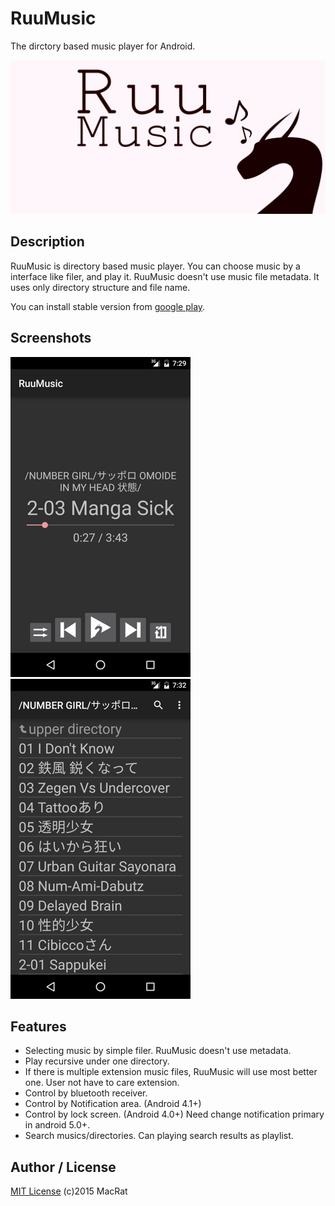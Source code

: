 RuuMusic
========
The dirctory based music player for Android.

![RuuMusic promotion image](designs/promotion.png)

## Description
RuuMusic is directory based music player. You can choose music by a interface like filer, and play it.
RuuMusic doesn't use music file metadata. It uses only directory structure and file name.

You can install stable version from [google play](https://play.google.com/store/apps/details?id=jp.blanktar.ruumusic).

## Screenshots
![player view](screenshots/for-readme/play.png)
![selecting view](screenshots/for-readme/playlists.png)

## Features
* Selecting music by simple filer.
	RuuMusic doesn't use metadata.
* Play recursive under one directory.
* If there is multiple extension music files, RuuMusic will use most better one.
	User not have to care extension.
* Control by bluetooth receiver.
* Control by Notification area. (Android 4.1+)
* Control by lock screen. (Android 4.0+)
	Need change notification primary in android 5.0+.
* Search musics/directories.
	Can playing search results as playlist.

## Author / License
[MIT License](http://opensource.org/licenses/mit-license.php) (c)2015 MacRat
